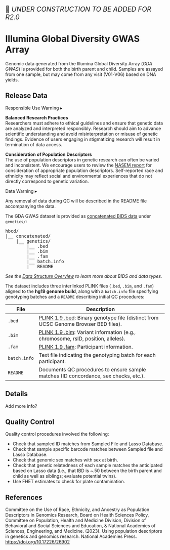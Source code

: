 <p style="font-size: 1.5em;">🚧 <i>UNDER CONSTRUCTION TO BE ADDED FOR R2.0</i></p>

# Illumina Global Diversity GWAS Array 

Genomic data generated from the Illumina Global Diversity Array (*GDA GWAS*) is provided for both the birth parent and child. Samples are assayed from one sample, but may come from any visit (V01-V06) based on DNA yields.

## Release Data

<div id="alert" class="alert-banner" onclick="toggleCollapse(this)">
  <span class="emoji"><i class="fas fa-exclamation-circle"></i></span>
  <span class="text-with-link">
  <span class="text">Responsible Use Warning</span>
  <a class="anchor-link" href="#alert" title="Copy link">
  <i class="fa-solid fa-link"></i>
  </a>
  </span>
  <span class="arrow">▸</span>
</div>
<div class="alert-collapsible-content">
<p><b>Balanced Research Practices</b><br>
Researchers must adhere to ethical guidelines and ensure that genetic data are analyzed and interpreted responsibly. Research should aim to advance scientific understanding and avoid misinterpretation or misuse of genetic findings. Evidence of users engaging in stigmatizing research will result in termination of data access.</p>
<p><b>Consideration of Population Descriptors</b><br>
The use of population descriptors in genetic research can often be varied and inconsistent. We encourage users to review the <a href="https://doi.org/10.17226/26902">NASEM report</a> for consideration of appropriate population descriptors. Self-reported race and ethnicity may reflect social and environmental experiences that do not directly correspond to genetic variation.</p>
</div>

<div id="warning" class="warning-banner" onclick="toggleCollapse(this)">
  <span class="emoji"><i class="fas fa-exclamation-triangle"></i></span>
  <span class="text-with-link">
  <span class="text">Data Warning</span>
  <a class="anchor-link" href="#warning" title="Copy link">
  <i class="fa-solid fa-link"></i>
  </a>
  </span>
  <span class="arrow">▸</span>
</div>
<div class="warning-collapsible-content">
<p>Any removal of data during QC will be described in the README file accompanying the data.</p> 
</div>

The GDA GWAS dataset is provided as [concatenated BIDS data](../../datacuration/file-based-data.md#concatenated-data) under `genetics/`:
<pre class="folder-tree">
hbcd/
|__ concatenated/ 
    |__ genetics/
        |__ .bed 
        |__ .bim
        |__ .fam
        |__ batch.info
        |__ README
</pre>
<i>See the <a href="../../../datacuration/overview" target="_blank">Data Structure Overview</a> to learn more about BIDS and data types.</i>
<p>The dataset includes three interlinked PLINK files (<code>.bed</code>, <code>.bim</code>, and <code>.fam</code>) aligned to the <strong>hg19 genome build</strong>, along with a <code>batch.info</code> file specifying genotyping batches and a <code>README</code> describing initial QC procedures:</p>
<table class="table-no-vertical-lines" style="width: 100%; border-collapse: collapse; table-layout: fixed;">
<thead>
  <tr>
    <th>File</th>
    <th>Description</th>
  </tr>
</thead>
<tbody>
<tr>
  <td><code>.bed</code></td>
  <td style="word-wrap: break-word; white-space: normal;"><a href="https://www.cog-genomics.org/plink/1.9/formats#bed">PLINK 1.9 .bed</a>: Binary genotype file (distinct from UCSC Genome Browser BED files).</td>
</tr>
<tr>
  <td><code>.bim</code></td>
  <td style="word-wrap: break-word; white-space: normal;"><a href="https://www.cog-genomics.org/plink/1.9/formats#bim">PLINK 1.9 .bim</a>: Variant information (e.g., chromosome, rsID, position, alleles).</td>
</tr>
<tr>
  <td><code>.fam</code></td>
  <td style="word-wrap: break-word; white-space: normal;"><a href="https://www.cog-genomics.org/plink/1.9/formats#fam">PLINK 1.9 .fam</a>: Participant information.</td>
</tr>
<tr>
  <td><code>batch.info</code></td>
  <td style="word-wrap: break-word; white-space: normal;">Text file indicating the genotyping batch for each participant.</td>
</tr>
<tr>
  <td><code>README</code></td>
  <td style="word-wrap: break-word; white-space: normal;">Documents QC procedures to ensure sample matches (ID concordance, sex checks, etc.).</td>
</tr>
</tbody>
</table>

## Details

Add more info?

## Quality Control

Quality control procedures involved the following:

<ul>
  <li>Check that sampled ID matches from Sampled File and Lasso Database.</li>
  <li>Check that sample specific barcode matches between Sampled file and Lasso Database.</li>
  <li>Check that genomic sex matches with sex at birth.</li>
  <li>Check that genetic relatedness of each sample matches the anticipated based on Lasso data (i.e., that IBD is ~.50 between the birth parent and child as well as siblings; evaluate potential twins).</li>
  <li>Use FHET estimates to check for plate contamination.</li>
</ul>

## References

<div class="references"> 
<p>Committee on the Use of Race, Ethnicity, and Ancestry as Population Descriptors in Genomics Research, Board on Health Sciences Policy, Committee on Population, Health and Medicine Division, Division of Behavioral and Social Sciences and Education, & National Academies of Sciences, Engineering, and Medicine. (2023). Using population descriptors in genetics and genomics research. National Academies Press. <a href="https://doi.org/10.17226/26902">https://doi.org/10.17226/26902</a></p>  
</div>

<br>
